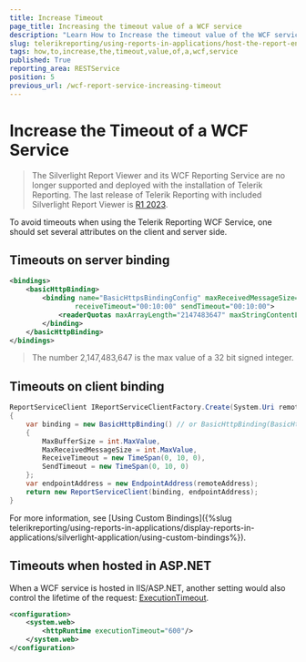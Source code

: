 ```yaml
---
title: Increase Timeout
page_title: Increasing the timeout value of a WCF service
description: "Learn How to Increase the timeout value of the WCF service in Telerik Reporting."
slug: telerikreporting/using-reports-in-applications/host-the-report-engine-remotely/telerik-reporting-wcf-service/how-to-increase-the-timeout-value-of-a-wcf-service
tags: how,to,increase,the,timeout,value,of,a,wcf,service
published: True
reporting_area: RESTService
position: 5
previous_url: /wcf-report-service-increasing-timeout
---
```


# Increase the Timeout of a WCF Service

> The Silverlight Report Viewer and its WCF Reporting Service are no longer supported and deployed with the installation of Telerik Reporting. The last release of Telerik Reporting with included Silverlight Report Viewer is [R1 2023](https://www.telerik.com/support/whats-new/reporting/release-history/progress-telerik-reporting-r1-2023-17-0-23-118).

To avoid timeouts when using the Telerik Reporting WCF Service, one should set several attributes on the client and server side.

## Timeouts on server binding

````XML
<bindings>
	<basicHttpBinding>
		<binding name="BasicHttpsBindingConfig" maxReceivedMessageSize="2147483647" maxBufferSize="2147483647"
				receiveTimeout="00:10:00" sendTimeout="00:10:00">
			<readerQuotas maxArrayLength="2147483647" maxStringContentLength="2147483647"/>
		</binding>
	</basicHttpBinding>
</bindings>
````

> The number 2,147,483,647 is the max value of a 32 bit signed integer.

## Timeouts on client binding

````C#
ReportServiceClient IReportServiceClientFactory.Create(System.Uri remoteAddress)
{
	var binding = new BasicHttpBinding() // or BasicHttpBinding(BasicHttpSecurityMode.Transport) overload if SSL is used
	{
		MaxBufferSize = int.MaxValue,
		MaxReceivedMessageSize = int.MaxValue,
		ReceiveTimeout = new TimeSpan(0, 10, 0),
		SendTimeout = new TimeSpan(0, 10, 0)
	};
	var endpointAddress = new EndpointAddress(remoteAddress);
	return new ReportServiceClient(binding, endpointAddress);
}
````

For more information, see [Using Custom Bindings]({%slug telerikreporting/using-reports-in-applications/display-reports-in-applications/silverlight-application/using-custom-bindings%}).

## Timeouts when hosted in ASP.NET

When a WCF service is hosted in IIS/ASP.NET, another setting would also control the lifetime of the request: [ExecutionTimeout](/api/System.Web.Configuration.HttpRuntimeSection#System_Web_Configuration_HttpRuntimeSection_ExecutionTimeout).

````XML
<configuration>
	<system.web>
		<httpRuntime executionTimeout="600"/>
	</system.web>
</configuration>
````

